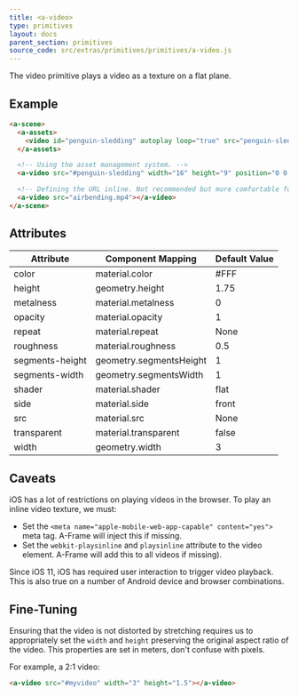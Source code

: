 ```yaml
---
title: <a-video>
type: primitives
layout: docs
parent_section: primitives
source_code: src/extras/primitives/primitives/a-video.js
---
```


The video primitive plays a video as a texture on a flat plane.

## Example

```html
<a-scene>
  <a-assets>
    <video id="penguin-sledding" autoplay loop="true" src="penguin-sledding.mp4"></video>
  </a-assets>

  <!-- Using the asset management system. -->
  <a-video src="#penguin-sledding" width="16" height="9" position="0 0 -20"></a-video>

  <!-- Defining the URL inline. Not recommended but more comfortable for web developers. -->
  <a-video src="airbending.mp4"></a-video>
</a-scene>
```

## Attributes

| Attribute       | Component Mapping       | Default Value |
| --------        | -----------------       | ------------- |
| color           | material.color          | #FFF          |
| height          | geometry.height         | 1.75          |
| metalness       | material.metalness      | 0             |
| opacity         | material.opacity        | 1             |
| repeat          | material.repeat         | None          |
| roughness       | material.roughness      | 0.5           |
| segments-height | geometry.segmentsHeight | 1             |
| segments-width  | geometry.segmentsWidth  | 1             |
| shader          | material.shader         | flat          |
| side            | material.side           | front         |
| src             | material.src            | None          |
| transparent     | material.transparent    | false         |
| width           | geometry.width          | 3             |

## Caveats

iOS has a lot of restrictions on playing videos in the browser. To play an inline video texture, we must:

- Set the `<meta name="apple-mobile-web-app-capable" content="yes">` meta tag. A-Frame will inject this if missing.
- Set the `webkit-playsinline` and `playsinline` attribute to the video element. A-Frame will add this to all videos if missing).

Since iOS 11, iOS has required user interaction to trigger video playback. This is also true on a number of Android device and
browser combinations.

## Fine-Tuning

Ensuring that the video is not distorted by stretching requires us to appropriately set the `width` and `height` preserving the original aspect ratio of the video. This properties are set in meters, don't confuse with pixels.

For example, a 2:1 video:

```html
<a-video src="#myvideo" width="3" height="1.5"></a-video>
```


